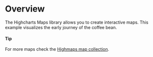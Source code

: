 # Overview
The Highcharts Maps library allows you to create interactive maps. This example visualizes the early journey of the coffee bean.
#### Tip
For more maps check the [Highmaps map collection](https://code.highcharts.com/mapdata/).